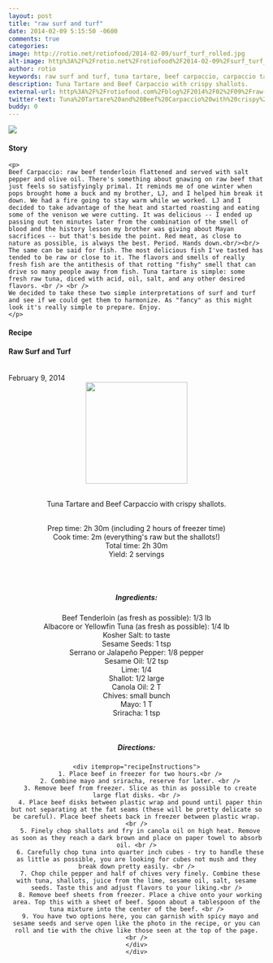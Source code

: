 ```yaml
---
layout: post
title: "raw surf and turf"
date: 2014-02-09 5:15:50 -0600
comments: true
categories: 
image: http://rotio.net/rotiofood/2014-02-09/surf_turf_rolled.jpg
alt-image: http%3A%2F%2Frotio.net%2Frotiofood%2F2014-02-09%2Fsurf_turf_rolled.jpg
author: rotio
keywords: raw surf and turf, tuna tartare, beef carpaccio, carpaccio tartare, tuna beef
description: Tuna Tartare and Beef Carpaccio with crispy shallots. 
external-url: http%3A%2F%2Frotiofood.com%2Fblog%2F2014%2F02%2F09%2Fraw-surf-and-turf%2F
twitter-text: Tuna%20Tartare%20and%20Beef%20Carpaccio%20with%20crispy%20shallots.%20on%20rotio%2Ffood%20%23rotiofood
buddy: 0
---
```

<!-- more -->
<img src="http://rotio.net/rotiofood/2014-02-09/surf_turf_rolled.jpg" />
<a href="https://plus.google.com/107103100819027957630?rel=author" style="display:none">{{page.author }}</a>


<h4>Story</h4>
  <div>
	
    <p>
	Beef Carpaccio: raw beef tenderloin flattened and served with salt pepper and olive oil. There's something about gnawing on raw beef that just feels so satisfyingly primal. It reminds me of one winter when pops brought home a buck and my brother, LJ, and I helped him break it down. We had a fire going to stay warm while we worked. LJ and I decided to take advantage of the heat and started roasting and eating some of the venison we were cutting. It was delicious -- I ended up passing out ten minutes later from the combination of the smell of blood and the history lesson my brother was giving about Mayan sacrifices -- but that's beside the point. Red meat, as close to nature as possible, is always the best. Period. Hands down.<br/><br/>
	The same can be said for fish. The most delicious fish I've tasted has tended to be raw or close to it. The flavors and smells of really fresh fish are the antithesis of that rotting "fishy" smell that can drive so many people away from fish. Tuna tartare is simple: some fresh raw tuna, diced with acid, oil, salt, and any other desired flavors. <br /> <br />
	We decided to take these two simple interpretations of surf and turf and see if we could get them to harmonize. As "fancy" as this might look it's really simple to prepare. Enjoy.
	</p>
  </div>
<h4>Recipe</b> </h4> 
  <div itemscope itemtype="http://schema.org/Recipe" >
  <h4 itemprop="name">Raw Surf and Turf</h4>
  
  <br />
    February 9, 2014
<center>
  <img itemprop="image" width="200px"  src="http://rotio.net/rotiofood/2014-02-09/surf_turf_open.jpg" />
  
  <br /><span itemprop="description">Tuna Tartare and Beef Carpaccio with crispy shallots.</span><br />

  <br />Prep time: <time datetime="PT2H30M" itemprop="prepTime">2h 30m</time> (including 2 hours of freezer time)
  <br />Cook time: <time datetime="PT0M" itemprop="cookTime">2m</time> (everything's raw but the shallots!)
  <br />Total time: <time datetime="PT2H30M" itemprop="totalTime">2h 30m</time>
  <br />Yield: <span itemprop="recipeYield">2 servings </span>
  
  <br />
  <br /><h5>Ingredients:</h5>
    <span itemprop="ingredients" itemscope itemtype="http://schema.org/RecipeIngredient">
      <span itemprop="name">Beef Tenderloin</span> (as fresh as possible): 
      <span itemprop="amount">1/3 lb</span>
    </span><br />
    <span itemprop="ingredients" itemscope itemtype="http://schema.org/RecipeIngredient">
      <span itemprop="name">Albacore or Yellowfin Tuna</span> (as fresh as possible):
      <span itemprop="amount">1/4 lb</span>
    </span><br />
	<span itemprop="ingredients" itemscope itemtype="http://schema.org/RecipeIngredient">
      <span itemprop="name">Kosher Salt</span>:
      <span itemprop="amount">to taste</span>
    </span><br />
	<span itemprop="ingredients" itemscope itemtype="http://schema.org/RecipeIngredient">
      <span itemprop="name">Sesame Seeds</span>:
      <span itemprop="amount">1 tsp</span>
    </span><br />
	<span itemprop="ingredients" itemscope itemtype="http://schema.org/RecipeIngredient">
      <span itemprop="name">Serrano or Jalape&#241;o Pepper</span>:
      <span itemprop="amount">1/8 pepper</span>
    </span><br />
	<span itemprop="ingredients" itemscope itemtype="http://schema.org/RecipeIngredient">
      <span itemprop="name">Sesame Oil</span>:
      <span itemprop="amount">1/2 tsp</span>
    </span><br />
	<span itemprop="ingredients" itemscope itemtype="http://schema.org/RecipeIngredient">
      <span itemprop="name">Lime</span>:
      <span itemprop="amount">1/4</span>
    </span><br />
	<span itemprop="ingredients" itemscope itemtype="http://schema.org/RecipeIngredient">
      <span itemprop="name">Shallot</span>:
      <span itemprop="amount">1/2 large</span>
    </span><br />
	<span itemprop="ingredients" itemscope itemtype="http://schema.org/RecipeIngredient">
      <span itemprop="name">Canola Oil</span>:
      <span itemprop="amount">2 T</span>
    </span><br />
	<span itemprop="ingredients" itemscope itemtype="http://schema.org/RecipeIngredient">
      <span itemprop="name">Chives</span>:
      <span itemprop="amount">small bunch</span>
    </span><br />
	<span itemprop="ingredients" itemscope itemtype="http://schema.org/RecipeIngredient">
      <span itemprop="name">Mayo</span>:
      <span itemprop="amount">1 T</span>
    </span><br />
	<span itemprop="ingredients" itemscope itemtype="http://schema.org/RecipeIngredient">
      <span itemprop="name">Sriracha</span>:
      <span itemprop="amount">1 tsp</span>
    </span><br />
	
  <br /><h5>Directions:</h5>
	
    <div itemprop="recipeInstructions">
      1. Place beef in freezer for two hours.<br />
	  2. Combine mayo and sriracha, reserve for later. <br />
      3. Remove beef from freezer. Slice as thin as possible to create large flat disks. <br />
	  4. Place beef disks between plastic wrap and pound until paper thin but not separating at the fat seams (these will be pretty delicate so be careful). Place beef sheets back in freezer between plastic wrap. <br />
	  5. Finely chop shallots and fry in canola oil on high heat. Remove as soon as they reach a dark brown and place on paper towel to absorb oil. <br />
	  6. Carefully chop tuna into quarter inch cubes - try to handle these as little as possible, you are looking for cubes not mush and they break down pretty easily. <br />
	  7. Chop chile pepper and half of chives very finely. Combine these with tuna, shallots, juice from the lime, sesame oil, salt, sesame seeds. Taste this and adjust flavors to your liking.<br />
	  8. Remove beef sheets from freezer. Place a chive onto your working area. Top this with a sheet of beef. Spoon about a tablespoon of the tuna mixture into the center of the beef. <br />
	  9. You have two options here, you can garnish with spicy mayo and sesame seeds and serve open like the photo in the recipe, or you can roll and tie with the chive like those seen at the top of the page. <br />
	</div>
	</div>

 
